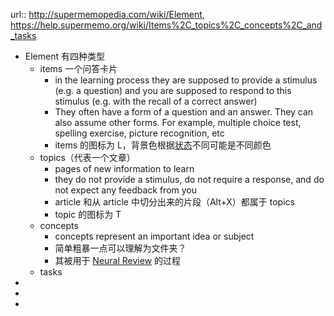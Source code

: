 url:: http://supermemopedia.com/wiki/Element, https://help.supermemo.org/wiki/Items%2C_topics%2C_concepts%2C_and_tasks

- Element 有四种类型
	- items 一个问答卡片
		- in the learning process they are supposed to provide a stimulus (e.g. a question) and you are supposed to respond to this stimulus (e.g. with the recall of a correct answer)
		- They often have a form of a question and an answer. They can also assume other forms. For example, multiple choice test, spelling exercise, picture recognition, etc
		- items 的图标为 L，背景色根据[状态]([[SuperMemo/Status]])不同可能是不同颜色
	- topics（代表一个文章）
		- pages of new information to learn
		- they do not provide a stimulus, do not require a response, and do not expect any feedback from you
		- article 和从 article 中切分出来的片段（Alt+X）都属于 topics
		- topic 的图标为 T
	- concepts
		- concepts represent an important idea or subject
		- 简单粗暴一点可以理解为文件夹？
		- 其被用于 [Neural Review]() 的过程
	- tasks
-
-
-